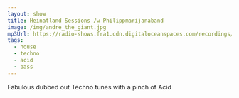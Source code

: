 ```yaml
---
layout: show
title: Heinatland Sessions /w Philippmarijanaband
image: /img/andre_the_giant.jpg
mp3Url: https://radio-shows.fra1.cdn.digitaloceanspaces.com/recordings/heinatland_240913/240913_heinatland-sessions_phil_02_edit.mp3
tags:
  - house
  - techno
  - acid
  - bass
---
```

Fabulous dubbed out Techno tunes with a pinch of Acid